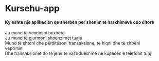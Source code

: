 # Kursehu-app

<h4>Ky eshte nje aplikacion qe sherben per shenim te harxhimeve cdo ditore</h4>
<p>
Ju mund të vendosni buxhete<br>
Ju mund të gjurmoni shpenzimet tuaja<br>
Mund të shtoni dhe përditësoni transaksione, të hiqni dhe të zhbëni veprimin<br>
Dhe transaksionet do të jenë të vazhdueshme në kujtesën e telefonit tuaj<br>
</p>
